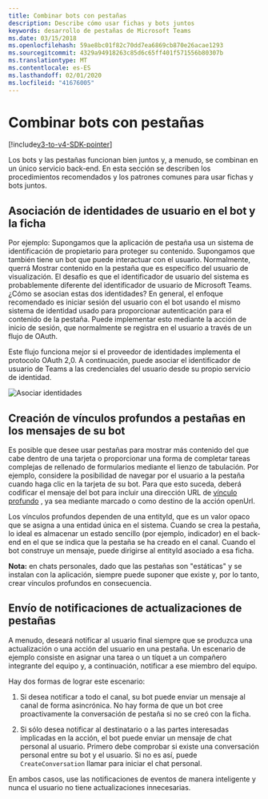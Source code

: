 ```yaml
---
title: Combinar bots con pestañas
description: Describe cómo usar fichas y bots juntos
keywords: desarrollo de pestañas de Microsoft Teams
ms.date: 03/15/2018
ms.openlocfilehash: 59ae8bc01f82c70dd7ea6869cb870e26acae1293
ms.sourcegitcommit: 4329a94918263c85d6c65ff401f571556b80307b
ms.translationtype: MT
ms.contentlocale: es-ES
ms.lasthandoff: 02/01/2020
ms.locfileid: "41676005"
---
```

# <a name="combine-bots-with-tabs"></a>Combinar bots con pestañas

[!include[v3-to-v4-SDK-pointer](~/includes/v3-to-v4-pointer-bots.md)]

Los bots y las pestañas funcionan bien juntos y, a menudo, se combinan en un único servicio back-end. En esta sección se describen los procedimientos recomendados y los patrones comunes para usar fichas y bots juntos.

## <a name="associating-user-identities-across-bot-and-tab"></a>Asociación de identidades de usuario en el bot y la ficha

Por ejemplo: Supongamos que la aplicación de pestaña usa un sistema de identificación de propietario para proteger su contenido. Supongamos que también tiene un bot que puede interactuar con el usuario. Normalmente, querrá Mostrar contenido en la pestaña que es específico del usuario de visualización. El desafío es que el identificador de usuario del sistema es probablemente diferente del identificador de usuario de Microsoft Teams. ¿Cómo se asocian estas dos identidades?
En general, el enfoque recomendado es iniciar sesión del usuario con el bot usando el mismo sistema de identidad usado para proporcionar autenticación para el contenido de la pestaña. Puede implementar esto mediante la acción de inicio de sesión, que normalmente se registra en el usuario a través de un flujo de OAuth.

Este flujo funciona mejor si el proveedor de identidades implementa el protocolo OAuth 2,0. A continuación, puede asociar el identificador de usuario de Teams a las credenciales del usuario desde su propio servicio de identidad.

   ![Asociar identidades](~/assets/images/bots/associating_contexts.png)

## <a name="constructing-deep-links-to-tabs-in-messages-from-your-bot"></a>Creación de vínculos profundos a pestañas en los mensajes de su bot

Es posible que desee usar pestañas para mostrar más contenido del que cabe dentro de una tarjeta o proporcionar una forma de completar tareas complejas de rellenado de formularios mediante el lienzo de tabulación. Por ejemplo, considere la posibilidad de navegar por el usuario a la pestaña cuando haga clic en la tarjeta de su bot. Para que esto suceda, deberá codificar el mensaje del bot para incluir una dirección URL de [vínculo profundo](~/concepts/build-and-test/deep-links.md) , ya sea mediante marcado o como destino de la acción openUrl.

Los vínculos profundos dependen de una entityId, que es un valor opaco que se asigna a una entidad única en el sistema. Cuando se crea la pestaña, lo ideal es almacenar un estado sencillo (por ejemplo, indicador) en el back-end en el que se indica que la pestaña se ha creado en el canal. Cuando el bot construye un mensaje, puede dirigirse al entityId asociado a esa ficha.

**Nota:** en chats personales, dado que las pestañas son "estáticas" y se instalan con la aplicación, siempre puede suponer que existe y, por lo tanto, crear vínculos profundos en consecuencia.

## <a name="sending-notifications-for-tab-updates"></a>Envío de notificaciones de actualizaciones de pestañas

A menudo, deseará notificar al usuario final siempre que se produzca una actualización o una acción del usuario en una pestaña. Un escenario de ejemplo consiste en asignar una tarea o un tíquet a un compañero integrante del equipo y, a continuación, notificar a ese miembro del equipo.

Hay dos formas de lograr este escenario:

1. Si desea notificar a todo el canal, su bot puede enviar un mensaje al canal de forma asincrónica. No hay forma de que un bot cree proactivamente la conversación de pestaña si no se creó con la ficha.

2. Si sólo desea notificar al destinatario o a las partes interesadas implicadas en la acción, el bot puede enviar un mensaje de chat personal al usuario. Primero debe comprobar si existe una conversación personal entre su bot y el usuario. Si no es así, puede `CreateConversation` llamar para iniciar el chat personal.

En ambos casos, use las notificaciones de eventos de manera inteligente y nunca el usuario no tiene actualizaciones innecesarias.
